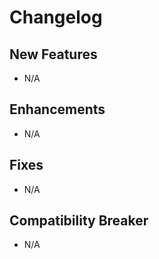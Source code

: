 # Changelog

## New Features

 - N/A

## Enhancements

 - N/A

## Fixes

 - N/A

## Compatibility Breaker

 - N/A